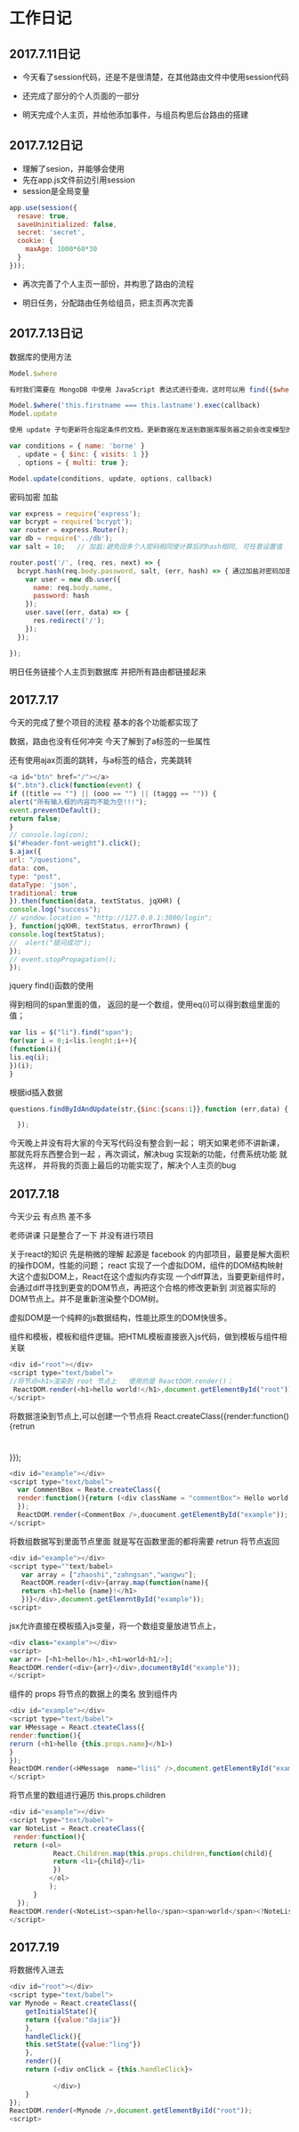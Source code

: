 #  工作日记

## 2017.7.11日记

* 今天看了session代码，还是不是很清楚，在其他路由文件中使用session代码

* 还完成了部分的个人页面的一部分 

* 明天完成个人主页，并给他添加事件，与组员构思后台路由的搭建

## 2017.7.12日记
* 理解了sesion，并能够会使用
* 先在app.js文件前边引用session
* session是全局变量
```js
app.use(session({
  resave: true,
  saveUninitialized: false,
  secret: 'secret',
  cookie: {
    maxAge: 1000*60*30
  }
}));
```

* 再次完善了个人主页一部份，并构思了路由的流程

* 明日任务，分配路由任务给组员，把主页再次完善

## 2017.7.13日记

数据库的使用方法

```js
Model.$where

有时我们需要在 MongoDB 中使用 JavaScript 表达式进行查询，这时可以用 find({$where : javascript}) 方式，$where 是一种快捷方式，并支持链式调用查询。

Model.$where('this.firstname === this.lastname').exec(callback)
Model.update

使用 update 子句更新符合指定条件的文档，更新数据在发送到数据库服务器之前会改变模型的类型。

var conditions = { name: 'borne' }
  , update = { $inc: { visits: 1 }}
  , options = { multi: true };

Model.update(conditions, update, options, callback)

```

密码加密 加盐

```js
var express = require('express');
var bcrypt = require('bcrypt');
var router = express.Router();
var db = require('../db');
var salt = 10;   // 加盐:避免因多个人密码相同使计算后的hash相同, 可任意设置值

router.post('/', (req, res, next) => {
  bcrypt.hash(req.body.password, salt, (err, hash) => { 通过加盐对密码加密
    var user = new db.user({
      name: req.body.name,
      password: hash
    });
    user.save((err, data) => {
      res.redirect('/');
    });
  });

});
```

明日任务链接个人主页到数据库  并把所有路由都链接起来

## 2017.7.17 

今天的完成了整个项目的流程 基本的各个功能都实现了

数据，路由也没有任何冲突 今天了解到了a标签的一些属性

还有使用ajax页面的跳转，与a标签的结合，完美跳转

```js
<a id="btn" href="/"></a>
$(".btn").click(function(event) {
if ((title == "") || (ooo == "") || (taggg == "")) {
alert("所有输入框的内容均不能为空!!!");
event.preventDefault();
return false;
}				
// console.log(con);
$("#header-font-weight").click();
$.ajax({
url: "/questions",
data: con,
type: "post",
dataType: 'json',
traditional: true
}).then(function(data, textStatus, jqXHR) {
console.log("success");
// window.location = "http://127.0.0.1:3000/login";
}, function(jqXHR, textStatus, errorThrown) {
console.log(textStatus);
//  alert("提问成功");
});
// event.stopPropagation();
});
```
jquery find()函数的使用

得到相同的span里面的值，
返回的是一个数组，使用eq(i)可以得到数组里面的值；
```js
var lis = $("li").find("span");
for(var i = 0;i<lis.lenght;i++){
(function(i){
lis.eq(i);
})(i);
}
```
根据id插入数据

```js
questions.findByIdAndUpdate(str,{$inc:{scans:1}},function (err,data) {

  });
```
今天晚上并没有将大家的今天写代码没有整合到一起；
明天如果老师不讲新课，那就先将东西整合到一起 ，再次调试，解决bug
实现新的功能，付费系统功能 就先这样，
并将我的页面上最后的功能实现了，解决个人主页的bug


## 2017.7.18
今天少云 有点热 差不多
 
老师讲课 只是整合了一下 并没有进行项目


关于react的知识 先是稍微的理解
起源是 facebook 的内部项目，最要是解大面积的操作DOM，性能的问题；
react 实现了一个虚拟DOM，组件的DOM结构映射大这个虚拟DOM上，React在这个虚拟内存实现
一个diff算法，当要更新组件时，会通过diff寻找到更变的DOM节点，再把这个合格的修改更新到
浏览器实际的DOM节点上。并不是重新渲染整个DOM树。

虚拟DOM是一个纯粹的js数据结构，性能比原生的DOM快很多。

组件和模板，模板和组件逻辑。把HTML模板直接嵌入js代码，做到模板与组件相关联
 
 ```js
 <div id="root"></div>
 <script type="text/babel">
 //将节点<h1>渲染到 root 节点上   使用的是 ReactDOM.render()； 
  ReactDOM.render(<h1>hello world!</h1>,document.getElementById("root"));
 </script>
```

将数据渲染到节点上,可以创建一个节点将 
React.createClass({render:function(){retrun <h1></h1>}});

```js
<div id="example"></div>
<script type="text/babel">
  var CommentBox = Reate.createClass({
  render:function(){return (<div className = "commentBox"> Hello world ! update !!!</div>)}
  });
  ReactDOM.render(<CommentBox />,duocument.getElementById("example"));
</script>
```

将数组数据写到里面节点里面 就是写在函数里面的都将需要 retrun 将节点返回

```js
<div id="example"></div>
<script type=""text/babel>
   var array = ["zhaoshi","zahngsan","wangwu"];
   ReactDOM.reader(<div>{array.map(function(name){
   return <h1>hello {name}!</h1> 
   })}</div>,document.getElemrntById("example"));
<script>
```

jsx允许直接在模板插入js变量，将一个数组变量放进节点上，
```js
<div class="example"></div>
<script>
var arr= [<h1>hello</h1>,<h1>world<h1/>];
ReactDOM.render(<div>{arr}</div>,documentById("example"));
</script>
```

组件的 props 将节点的数据上的类名 放到组件内

```js
<div id="example"></div>
<script type="text/babel">
var HMessage = React.cteateClass({
render:function(){
rerurn (<h1>hello {this.props.name}</h1>)
}
});
ReactDOM.render(<HMessage  name="lisi" />,document.getElementById("example"));
</script>
```

将节点里的数组进行遍历 this.props.children
```js
<div id="example"></div>
<script type="text/babel">
var NoteList = React.createClass({
 render:function(){
 return (<ol>
           React.Children.map(this.props.children,function(child){
           return <li>{child}</li>
           })
          </ol>
          );
      }
  });
ReactDOM.render(<NoteList><span>hello</span><span>world</span><?NoteLisst>,document.getElementById("example"););
</script>
```


##  2017.7.19 

将数据传入进去
```js
<div id="root"></div>
<script type="text/babel">
var Mynode = React.createClass({
    getInitialState(){
    return ({value:"dajia"})
    },
    handleClick(){
    this.setState({value:"ling"})
    },
    render(){
    return (<div onClick = {this.handleClick}>
               
           </div>)
    }
});
ReactDOM.render(<Mynode />,document.getElementByiId("root"));
<script>
```
